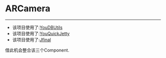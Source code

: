 # ARCamera
- - - 
- 该项目使用了:[YouDBUtils](https://github.com/youyinnn/YouDBUtils)
- 该项目使用了:[YouQuickJetty](https://github.com/youyinnn/YouQuickJetty)
- 该项目使用了:[Jfinal](https://github.com/jfinal/jfinal)

借此机会整合该三个Component.